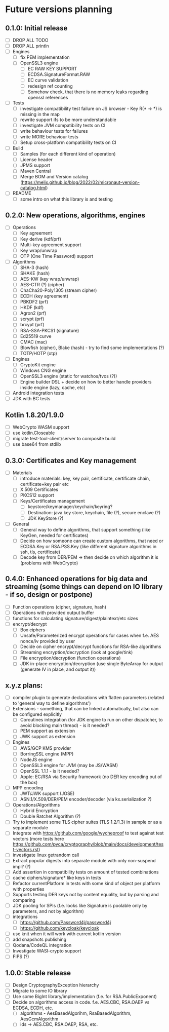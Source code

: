 # Future versions planning

## 0.1.0: Initial release

* [ ] DROP ALL TODO
* [ ] DROP ALL println
* [ ] Engines
    * [ ] fix PEM implementation
    * [ ] OpenSSL3 engine
        * [ ] EC RAW KEY SUPPORT
        * [ ] ECDSA.SignatureFormat.RAW
        * [ ] EC curve validation
        * [ ] redesign ref counting
        * [ ] Somehow check, that there is no memory leaks regarding openssl references
* [ ] Tests
    * [ ] investigate compatibility test failure on JS browser - Key R(* -> *) is missing in the map
    * [ ] rewrite support ifs to be more understandable
    * [ ] investigate JVM compatibility tests on CI
    * [ ] write behaviour tests for failures
    * [ ] write MORE behaviour tests
    * [ ] Setup cross-platform compatibility tests on CI
* [ ] Build
    * [ ] Samples (for each different kind of operation)
    * [ ] License header
    * [ ] JPMS support
    * [ ] Maven Central
    * [ ] Merge BOM and Version catalog (https://melix.github.io/blog/2022/02/micronaut-version-catalog.html)
* [ ] README
    * [ ] some intro on what this library is and testing

## 0.2.0: New operations, algorithms, engines

* [ ] Operations
    * [ ] Key agreement
    * [ ] Key derive (kdf/prf)
    * [ ] Multi-key agreement support
    * [ ] Key wrap/unwrap
    * [ ] OTP (One Time Password) support
* [ ] Algorithms
    * [ ] SHA-3 (hash)
    * [ ] SHAKE (hash)
    * [ ] AES-KW (key wrap/unwrap)
    * [ ] AES-CTR (?) (cipher)
    * [ ] ChaCha20-Poly1305 (stream cipher)
    * [ ] ECDH (key agreement)
    * [ ] PBKDF2 (prf)
    * [ ] HKDF (kdf)
    * [ ] Agron2 (prf)
    * [ ] scrypt (prf)
    * [ ] brcypt (prf)
    * [ ] RSA-SSA-PKCS1 (signature)
    * [ ] Ed25519 curve
    * [ ] CMAC (mac)
    * [ ] Blowfish (cipher), Blake (hash) - try to find some implementations (?)
    * [ ] TOTP/HOTP (otp)
* [ ] Engines
    * [ ] CryptoKit engine
    * [ ] Windows CNG engine
    * [ ] OpenSSL3 engine (static for watchos/tvos (?))
    * [ ] Engine builder DSL + decide on how to better handle providers inside engine (lazy, cache, etc)
* [ ] Android integration tests
* [ ] JDK with BC tests

## Kotlin 1.8.20/1.9.0

* [ ] WebCrypto WASM support
* [ ] use kotlin.Closeable
* [ ] migrate test-tool-client/server to composite build
* [ ] use base64 from stdlib

## 0.3.0: Certificates and Key management

* [ ] Materials
    * [ ] introduce materials: key, key pair, certificate, certificate chain, certificate+key pair etc
    * [ ] X.509 Certificates
    * [ ] PKCS12 support
    * [ ] Keys/Certificates management
        * [ ] keystore/keymanager/keychain/keyring?
        * [ ] Destination: java key store, keychain, file (?), secure enclave (?)
        * [ ] JDK KeyStore (?)
* [ ] General
    * [ ] General way to define algorithms, that support something (like KeyGen, needed for certificates)
    * [ ] Decide on how someone can create custom algorithms, that need or ECDSA.Key or RSA.PSS.Key
      (like different signature algorithms in ssh, tls, certificate)
    * [ ] Decode key from DER/PEM -> then decide on which algorithm it is (problems with WebCrypto)

## 0.4.0: Enhanced operations for big data and streaming (some things can depend on IO library - if so, design or postpone)

* [ ] Function operations (cipher, signature, hash)
* [ ] Operations with provided output buffer
* [ ] functions for calculating signature/digest/plaintext/etc sizes
* [ ] encrypt/decrypt
    * [ ] Box ciphers
    * [ ] Unsafe/Parameterized encrypt operations for cases when f.e. AES nonce/iv provided by user
    * [ ] Decide on cipher encrypt/decrypt functions for RSA-like algorithms
    * [ ] Streaming encryption/decryption (look at google/tink)
    * [ ] File encryption/decryption (function operations)
    * [ ] JDK in-place encryption/decryption (use single ByteArray for output (generate IV in place, and output it))

## x.y.z plans:

* [ ] compiler plugin to generate declarations with flatten parameters (related to 'general way to define algorithms')
* [ ] Extensions - something, that can be linked automatically, but also can be configured explicitly
    * [ ] Coroutines integration (for JDK engine to run on other dispatcher, to avoid blocking main thread) - is it needed?
    * [ ] PEM support as extension
    * [ ] JWK support as extension
* [ ] Engines
    * [ ] AWS/GCP KMS provider
    * [ ] BorringSSL engine (MPP)
    * [ ] NodeJS engine
    * [ ] OpenSSL3 engine for JVM (may be JS/WASM)
    * [ ] OpenSSL 1.1.1 - is it needed?
    * [ ] Apple: EC/RSA via Security framework (no DER key encoding out of the box)
* [ ] MPP encoding
    * [ ] JWT/JWK support (JOSE)
    * [ ] ASN.1/X.509/DER/PEM encoder/decoder (via kx.serialization ?)
* [ ] Operations/Algorithms
    * [ ] Hybrid Encryption
    * [ ] Double Ratchet Algorithm (?)
* [ ] Try to implement some TLS cipher suites (TLS 1.2/1.3) in sample or as a separate module
* [ ] Integrate with https://github.com/google/wycheproof to test against test vectors (more tests
  here https://github.com/pyca/cryptography/blob/main/docs/development/test-vectors.rst)
* [ ] investigate linux getrandom call
* [ ] Extract popular digests into separate module with only non-suspend impl? (?)
* [ ] Add assertion in compatibility tests on amount of tested combinations
* [ ] cache ciphers/signature* like keys in tests
* [ ] Refactor currentPlatform in tests with some kind of object per platform with properties
* [ ] Supports testing DER keys not by content equality, but by parsing and comparing
* [ ] JDK pooling for SPIs (f.e. looks like Signature is poolable only by parameters, and not by algorithm)
* [ ] integrations
    * [ ] https://github.com/Password4j/password4j
    * [ ] https://github.com/keycloak/keycloak
* [ ] use knit when it will work with current kotlin version
* [ ] add snapshots publishing
* [ ] Qodana/CodeQL integration
* [ ] Investigate WASI-crypto support
* [ ] FIPS (?)

## 1.0.0: Stable release

* [ ] Design CryptographyException hierarchy
* [ ] Migrate to some IO library
* [ ] Use some BigInt library/implementation (f.e. for RSA.PublicExponent)
* [ ] Decide on algorithms access in code. f.e. AES.CBC, RSA.OAEP vs ECDSA, ECDH, etc.
    * [ ] algorithms - AesBasedAlgorihm, RsaBasedAlgorithm, AesGcmAlgorithm
    * [ ] ids -> AES.CBC, RSA.OAEP, RSA, etc.
